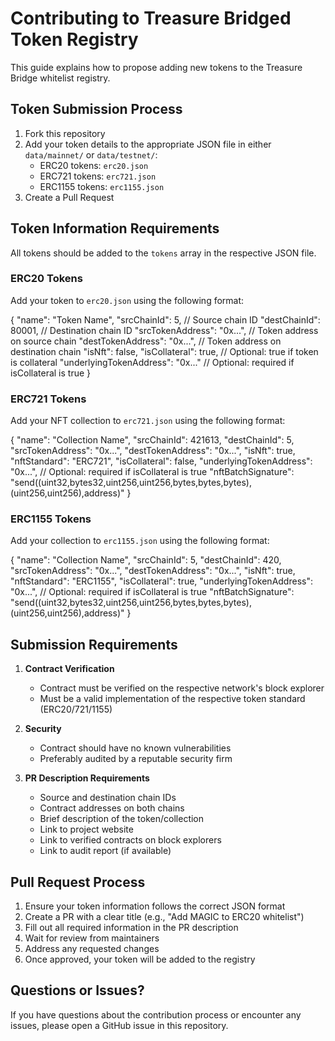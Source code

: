 # Contributing to Treasure Bridged Token Registry

This guide explains how to propose adding new tokens to the Treasure Bridge whitelist registry.

## Token Submission Process

1. Fork this repository
2. Add your token details to the appropriate JSON file in either `data/mainnet/` or `data/testnet/`:
   - ERC20 tokens: `erc20.json`
   - ERC721 tokens: `erc721.json`
   - ERC1155 tokens: `erc1155.json`
3. Create a Pull Request

## Token Information Requirements

All tokens should be added to the `tokens` array in the respective JSON file.

### ERC20 Tokens
Add your token to `erc20.json` using the following format:

{
  "name": "Token Name",
  "srcChainId": 5,                 // Source chain ID
  "destChainId": 80001,           // Destination chain ID
  "srcTokenAddress": "0x...",     // Token address on source chain
  "destTokenAddress": "0x...",    // Token address on destination chain
  "isNft": false,
  "isCollateral": true,           // Optional: true if token is collateral
  "underlyingTokenAddress": "0x..." // Optional: required if isCollateral is true
}

### ERC721 Tokens
Add your NFT collection to `erc721.json` using the following format:

{
  "name": "Collection Name",
  "srcChainId": 421613,
  "destChainId": 5,
  "srcTokenAddress": "0x...",
  "destTokenAddress": "0x...",
  "isNft": true,
  "nftStandard": "ERC721",
  "isCollateral": false,
  "underlyingTokenAddress": "0x...", // Optional: required if isCollateral is true
  "nftBatchSignature": "send((uint32,bytes32,uint256,uint256,bytes,bytes,bytes),(uint256,uint256),address)"
}

### ERC1155 Tokens
Add your collection to `erc1155.json` using the following format:

{
  "name": "Collection Name",
  "srcChainId": 5,
  "destChainId": 420,
  "srcTokenAddress": "0x...",
  "destTokenAddress": "0x...",
  "isNft": true,
  "nftStandard": "ERC1155",
  "isCollateral": true,
  "underlyingTokenAddress": "0x...", // Optional: required if isCollateral is true
  "nftBatchSignature": "send((uint32,bytes32,uint256,uint256,bytes,bytes,bytes),(uint256,uint256),address)"
}

## Submission Requirements

1. **Contract Verification**
   - Contract must be verified on the respective network's block explorer
   - Must be a valid implementation of the respective token standard (ERC20/721/1155)

2. **Security**
   - Contract should have no known vulnerabilities
   - Preferably audited by a reputable security firm

3. **PR Description Requirements**
   - Source and destination chain IDs
   - Contract addresses on both chains
   - Brief description of the token/collection
   - Link to project website
   - Link to verified contracts on block explorers
   - Link to audit report (if available)

## Pull Request Process

1. Ensure your token information follows the correct JSON format
2. Create a PR with a clear title (e.g., "Add MAGIC to ERC20 whitelist")
3. Fill out all required information in the PR description
4. Wait for review from maintainers
5. Address any requested changes
6. Once approved, your token will be added to the registry

## Questions or Issues?

If you have questions about the contribution process or encounter any issues, please open a GitHub issue in this repository. 